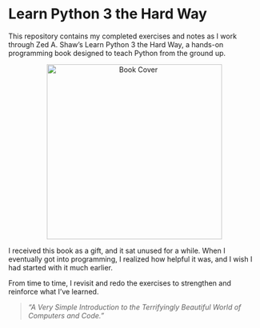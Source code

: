 # Learn Python 3 the Hard Way 
This repository contains my completed exercises and notes as I work through Zed A. Shaw’s Learn Python 3 the Hard Way, a hands-on programming book designed to teach Python from the ground up.

<p align="center">
  <img src="https://m.media-amazon.com/images/I/4186Q57pLCL._SY445_SX342_.jpg" alt="Book Cover" width="350">
</p>

I received this book as a gift, and it sat unused for a while. When I eventually got into programming, I realized how helpful it was, and I wish I had started with it much earlier.

From time to time, I revisit and redo the exercises to strengthen and reinforce what I’ve learned.

> *“A Very Simple Introduction to the Terrifyingly Beautiful World of Computers and Code.”*  
